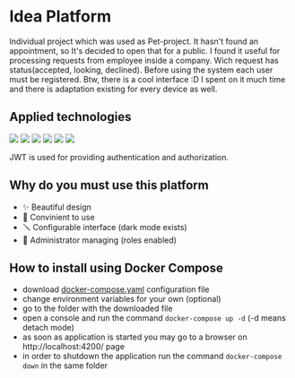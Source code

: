 # Idea Platform

Individual project which was used as Pet-project. It hasn't found an appointment, so It's decided to open that for a public. I found it useful for processing requests from employee inside a company. Wich request has status(accepted, looking, declined). Before using the system each user must be registered. Btw, there is a cool interface :D I spent on it much time and there is adaptation existing for every device as well.

## Applied technologies

<img src="https://img.shields.io/badge/Angular-DD0031?style=for-the-badge&logo=angular&logoColor=white" /> <img src="https://img.shields.io/badge/Spring_Boot-F2F4F9?style=for-the-badge&logo=spring-boot" /> <img src="https://img.shields.io/badge/Spring_Security-6DB33F?style=for-the-badge&logo=Spring-Security&logoColor=white" /> <img src="https://img.shields.io/badge/rabbitmq-%23FF6600.svg?&style=for-the-badge&logo=rabbitmq&logoColor=white" /> <img src="https://img.shields.io/badge/MySQL-005C84?style=for-the-badge&logo=mysql&logoColor=white" /> <img src="https://img.shields.io/badge/JWT-000000?style=for-the-badge&logo=JSON%20web%20tokens&logoColor=white" />

JWT is used for providing authentication and authorization.

## Why do you must use this platform

- ✨ Beautiful design
- 🙂 Convinient to use
- 🪛 Configurable interface (dark mode exists)
- 🔪 Administrator managing (roles enabled)

## How to install using Docker Compose

- download [docker-compose.yaml](https://github.com/dneversky/Idea/blob/master/docker-compose.yaml) configuration file
- change environment variables for your own (optional)
- go to the folder with the downloaded file
- open a console and run the command `docker-compose up -d` (-d means detach mode)
- as soon as application is started you may go to a browser on http://localhost:4200/ page
- in order to shutdown the application run the command `docker-compose down` in the same folder